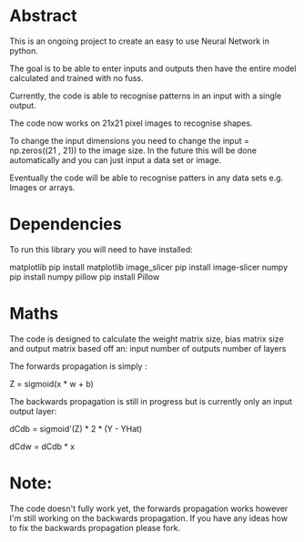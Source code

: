 # Abstract

This is an ongoing project to create an easy to use Neural Network in python.

The goal is to be able to enter inputs and outputs then have the entire model calculated and trained with no fuss.

Currently, the code is able to recognise patterns in an input with a single output.

The code now works on 21x21 pixel images to recognise shapes.

To change the input dimensions you need to change the input = np.zeros((21 , 21)) to the image size.
In the future this will be done automatically and you can just input a data set or image.

Eventually the code will be able to recognise patters in any data sets e.g. Images or arrays.

# Dependencies

To run this library you will need to have installed:

matplotlib       pip install matplotlib
image_slicer     pip install image-slicer
numpy            pip install numpy
pillow           pip install Pillow

# Maths

The code is designed to calculate the weight matrix size, bias matrix size and output matrix based off an:
input
number of outputs
number of layers

The forwards propagation is simply :

Z = sigmoid(x * w + b)

The backwards propagation is still in progress but is currently only an input output layer:

dCdb = sigmoid'(Z) * 2 * (Y - YHat)

dCdw = dCdb * x

# Note:

The code doesn't fully work yet, the forwards propagation works however I'm still working on the backwards propagation.
If you have any ideas how to fix the backwards propagation please fork.
